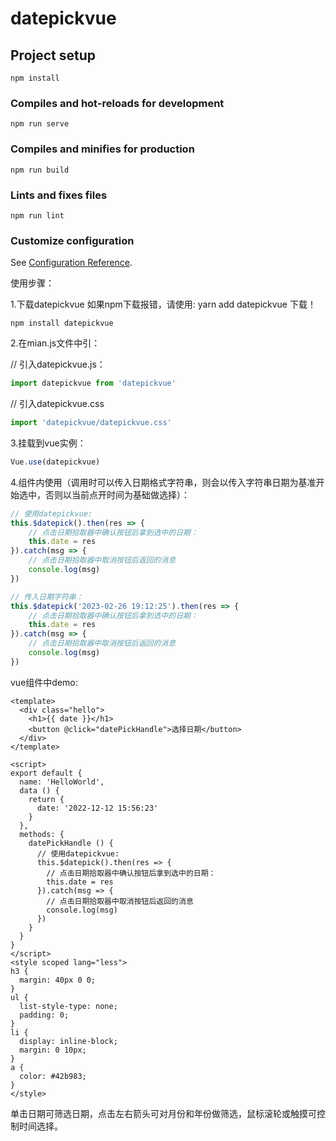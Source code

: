 # datepickvue

## Project setup
```
npm install
```

### Compiles and hot-reloads for development
```
npm run serve
```

### Compiles and minifies for production
```
npm run build
```

### Lints and fixes files
```
npm run lint
```

### Customize configuration
See [Configuration Reference](https://cli.vuejs.org/config/).



使用步骤：

1.下载datepickvue   如果npm下载报错，请使用: yarn add datepickvue 下载！

```
npm install datepickvue 
```

2.在mian.js文件中引：

// 引入datepickvue.js：

```js
import datepickvue from 'datepickvue'
```

// 引入datepickvue.css

```js
import 'datepickvue/datepickvue.css'
```

3.挂载到vue实例：

```js
Vue.use(datepickvue)
```

4.组件内使用（调用时可以传入日期格式字符串，则会以传入字符串日期为基准开始选中，否则以当前点开时间为基础做选择）：

```js
// 使用datepickvue:
this.$datepick().then(res => {
	// 点击日期拾取器中确认按钮后拿到选中的日期：
	this.date = res
}).catch(msg => {
	// 点击日期拾取器中取消按钮后返回的消息
	console.log(msg)
})

// 传入日期字符串：
this.$datepick('2023-02-26 19:12:25').then(res => {
	// 点击日期拾取器中确认按钮后拿到选中的日期：
	this.date = res
}).catch(msg => {
	// 点击日期拾取器中取消按钮后返回的消息
	console.log(msg)
})
```

vue组件中demo:

```vue
<template>
  <div class="hello">
    <h1>{{ date }}</h1>
    <button @click="datePickHandle">选择日期</button>
  </div>
</template>

<script>
export default {
  name: 'HelloWorld',
  data () {
    return {
      date: '2022-12-12 15:56:23'
    }
  },
  methods: {
    datePickHandle () {
      // 使用datepickvue:
      this.$datepick().then(res => {
        // 点击日期拾取器中确认按钮后拿到选中的日期：
        this.date = res
      }).catch(msg => {
        // 点击日期拾取器中取消按钮后返回的消息
        console.log(msg)
      })
    }
  }
}
</script>
<style scoped lang="less">
h3 {
  margin: 40px 0 0;
}
ul {
  list-style-type: none;
  padding: 0;
}
li {
  display: inline-block;
  margin: 0 10px;
}
a {
  color: #42b983;
}
</style>

```

单击日期可筛选日期，点击左右箭头可对月份和年份做筛选，鼠标滚轮或触摸可控制时间选择。